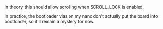 In theory, this should allow scrolling when SCROLL_LOCK is enabled. 

In practice, the bootloader vias on my nano don't actually put the board into bootloader, so it'll remain a mystery for now.
